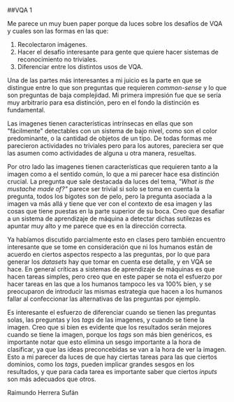 ##VQA 1

Me parece un muy buen paper porque da luces sobre los desafíos de VQA y cuales son las formas en las que:

1. Recolectaron imágenes.
2. Hacer el desafío interesante para gente que quiere hacer sistemas de reconocimiento no triviales.
3. Diferenciar entre los distintos usos de VQA. 

Una de las partes más interesantes a mi juicio es la parte en que se distingue entre lo que son preguntas que requieren _common-sense_ y lo que son preguntas de baja complejidad. Mi primera impresión fue que se sería muy arbitrario para esa distinción, pero en el fondo la distinción es fundamental. 

Las imagenes tienen características intrínsecas en ellas que son "fácilmente" detectables con un sistema de bajo nivel, como son el color predominante, o la cantidad de objetos de un tipo. De todas formas me parecieron actividades no triviales pero para los autores, pareciera ser que las asumen como actividades de alguna u otra manera, resueltas.

Por otro lado las imagenes tienen características que requieren tanto a la imagen como a el sentido común, lo que a mi parecer hace esa distinción crucial. La pregunta que sale destacada da luces del tema, _"What is the mustache made of?"_ parece ser trivial si solo se toma en cuenta la pregunta, todos los bigotes son de pelo, pero la pregunta asociada a la imagen va más allá y tiene que ver con el contexto de esa imagen y las cosas que tiene puestas en la parte superior de su boca. Creo que desafiar a un sistema de aprendizaje de máquina a detectar dichas sutilezas es apuntar muy alto y me parece que es en la dirección correcta.

Ya habíamos discutido parcialmente esto en clases pero también encuentro interesante que se tome en consideración que ni los humanos están de acuerdo en ciertos aspectos respecto a las preguntas, por lo que para generar los _datasets_ hay que tomar en cuenta ese detalle, y en VQA se hace. En general críticas a sistemas de aprendizaje de máquinas es que hacen tareas simples, pero creo que en este paper se nota el esfuerzo por hacer tareas en las que a los humanos tampoco les va 100% bien, y se preocuparon de introducir las mismas estrategia que hacen a los humanos fallar al confeccionar las alternativas de las preguntas por ejemplo.

Es interesante el esfuerzo de diferenciar cuando se tienen las preguntas solas, las preguntas y los _tags_ de las imagenes, y cuando se tiene la imagen. Creo que si bien es evidente que los resultados serán mejores cuando se tiene la imagen, porque los _tags_ son más bien genéricos, es importante notar que esto elimina un sesgo importante a la hora de clasificar, ya que las ideas preconcebidas se van a la hora de ver la imagen. Esto a mi parecer da luces de que hay ciertas tareas para las que ciertos dominios, como los _tags_, pueden implicar grandes sesgos en los resultados, y que para cada tarea es importante saber que ciertos _inputs_ son más adecuados que otros.

Raimundo Herrera Sufán